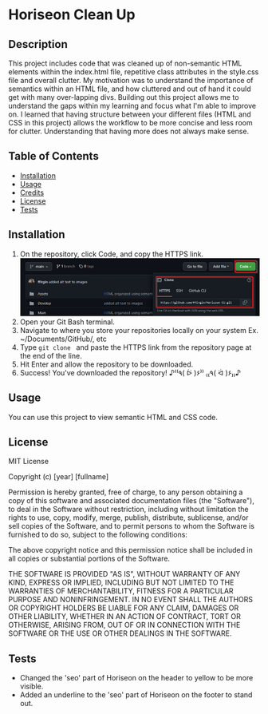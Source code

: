 # Horiseon Clean Up

## Description

This project includes code that was cleaned up of non-semantic HTML elements within the index.html file, repetitive class attributes in the style.css file and overall clutter. My motivation was to understand the importance of semantics within an HTML file, and how cluttered and out of hand it could get with many over-lapping divs. Building out this project allows me to understand the gaps within my learning and focus what I'm able to improve on. I learned that having structure between your different files (HTML and CSS in this project) allows the workflow to be more concise and less room for clutter. Understanding that having more does not always make sense.

## Table of Contents

- [Installation](#installation)
- [Usage](#usage)
- [Credits](#credits)
- [License](#license)
- [Tests](#tests)

## Installation

1. On the repository, click Code, and copy the HTTPS link.
   ![GitHub Clone button](./Develop/assets/images/cloning-repo-HoriseonReadme.png)
2. Open your Git Bash terminal.
3. Navigate to where you store your repositories locally on your system
   Ex. ~/Documents/GitHub/, etc
4. Type `git clone ` and paste the HTTPS link from the repository page at the end of the line.
5. Hit Enter and allow the repository to be downloaded.
6. Success! You've downloaded the repository! ♪⁽⁽٩( ᐖ )۶⁾⁾ ₍₍٩( ᐛ )۶₎₎♪

## Usage

You can use this project to view semantic HTML and CSS code.

## License

MIT License

Copyright (c) [year] [fullname]

Permission is hereby granted, free of charge, to any person obtaining a copy
of this software and associated documentation files (the "Software"), to deal
in the Software without restriction, including without limitation the rights
to use, copy, modify, merge, publish, distribute, sublicense, and/or sell
copies of the Software, and to permit persons to whom the Software is
furnished to do so, subject to the following conditions:

The above copyright notice and this permission notice shall be included in all
copies or substantial portions of the Software.

THE SOFTWARE IS PROVIDED "AS IS", WITHOUT WARRANTY OF ANY KIND, EXPRESS OR
IMPLIED, INCLUDING BUT NOT LIMITED TO THE WARRANTIES OF MERCHANTABILITY,
FITNESS FOR A PARTICULAR PURPOSE AND NONINFRINGEMENT. IN NO EVENT SHALL THE
AUTHORS OR COPYRIGHT HOLDERS BE LIABLE FOR ANY CLAIM, DAMAGES OR OTHER
LIABILITY, WHETHER IN AN ACTION OF CONTRACT, TORT OR OTHERWISE, ARISING FROM,
OUT OF OR IN CONNECTION WITH THE SOFTWARE OR THE USE OR OTHER DEALINGS IN THE
SOFTWARE.

## Tests

- Changed the 'seo' part of Horiseon on the header to yellow to be more visible.
- Added an underline to the 'seo' part of Horiseon on the footer to stand out.
